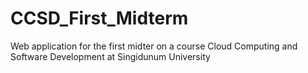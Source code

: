 # CCSD_First_Midterm
Web application for the first midter on a course Cloud Computing and Software Development at Singidunum University
